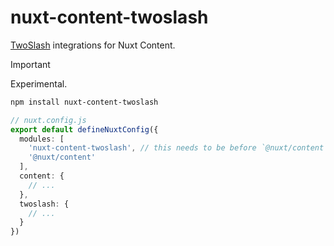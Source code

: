 # nuxt-content-twoslash

[TwoSlash](https://github.com/twoslashes/twoslash) integrations for Nuxt Content.

> [!IMPORTANT]
> Experimental.

```bash
npm install nuxt-content-twoslash
```

```ts
// nuxt.config.js
export default defineNuxtConfig({
  modules: [
    'nuxt-content-twoslash', // this needs to be before `@nuxt/content`
    '@nuxt/content'
  ],
  content: {
    // ...
  },
  twoslash: {
    // ...
  }
})
```
